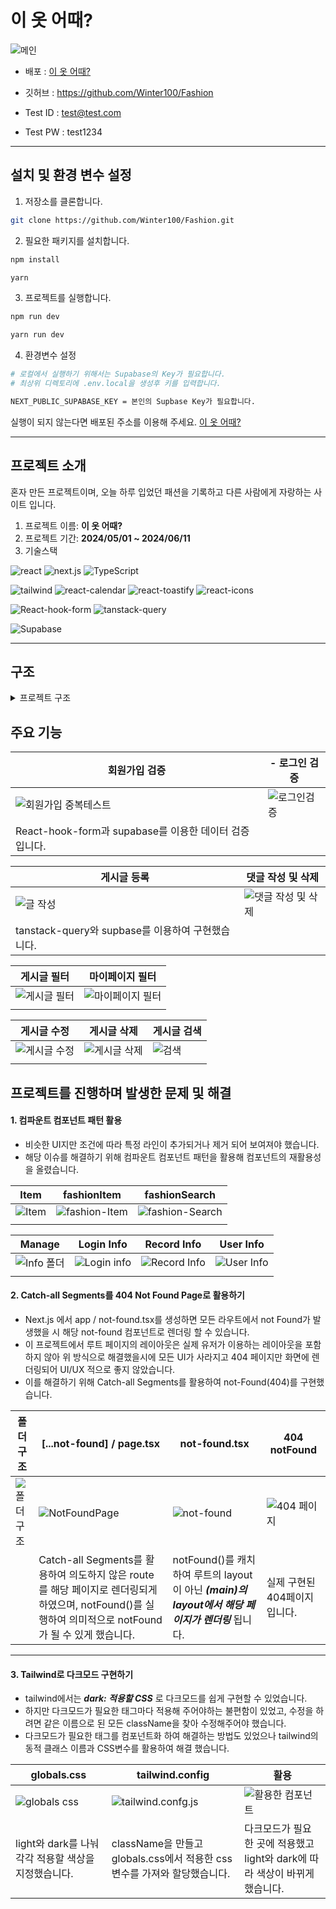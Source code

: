 # 이 옷 어때?

![메인](https://github.com/Winter100/Fashion/assets/119467710/9b134406-2f35-4560-b0bf-e8237b8a0cde)

- 배포 : [이 옷 어때?](https://fashion-mocha.vercel.app/)

- 깃허브 : https://github.com/Winter100/Fashion
- Test ID : test@test.com
- Test PW : test1234

<hr>

## 설치 및 환경 변수 설정

1. 저장소를 클론합니다.

```bash
git clone https://github.com/Winter100/Fashion.git
```

2. 필요한 패키지를 설치합니다.

```bash
npm install
```

```bash
yarn
```

3. 프로젝트를 실행합니다.

```bash
npm run dev
```

```bash
yarn run dev
```

4. 환경변수 설정

```bash
# 로컬에서 실행하기 위해서는 Supabase의 Key가 필요합니다.
# 최상위 디렉토리에 .env.local을 생성후 키를 입력합니다.

NEXT_PUBLIC_SUPABASE_KEY = 본인의 Supbase Key가 필요합니다.
```

실행이 되지 않는다면 배포된 주소를 이용해 주세요. [이 옷 어때?](https://fashion-mocha.vercel.app/)

<hr>

## 프로젝트 소개

혼자 만든 프로젝트이며, 오늘 하루 입었던 패션을 기록하고 다른 사람에게 자랑하는 사이트 입니다.

1. 프로젝트 이름: <b>이 옷 어때?</b>
2. 프로젝트 기간: <b>2024/05/01 ~ 2024/06/11</b>
3. 기술스택

![react](https://img.shields.io/badge/React-20232A?style=for-the-badge&logo=react&logoColor=61DAFB)
![next.js](<https://img.shields.io/badge/Next.js(app)-000?logo=nextdotjs&logoColor=fff&style=for-the-badge>)
![TypeScript](https://img.shields.io/badge/TypeScript-007ACC?style=for-the-badge&logo=typescript&logoColor=white)

![tailwind](https://img.shields.io/badge/Tailwind_CSS-38B2AC?style=for-the-badge&logo=tailwind-css&logoColor=white)
![react-calendar](https://img.shields.io/badge/react_calendar-01?logo=react-calendar&logoColor=fff&style=for-the-badge)
![react-toastify](https://img.shields.io/badge/react_toastify-002?logo=react-toastify&logoColor=fff&style=for-the-badge)
![react-icons](https://img.shields.io/badge/react_icons-000?logo=react-icons&logoColor=fff&style=for-the-badge)

![React-hook-form](https://img.shields.io/badge/React_hook_form-007ACC?style=for-the-badge&logo=react-hook-form&logoColor=white)
![tanstack-query](https://img.shields.io/badge/tanstack_query-005?logo=tanstack_query&logoColor=fff&style=for-the-badge)

![Supabase](https://img.shields.io/badge/Supabase-181818?style=for-the-badge&logo=supabase&logoColor=white)

<hr>

## 구조

<details>
<summary>프로젝트 구조</summary>

```
fashion
├─ .eslintrc.json
├─ .gitignore
├─ .prettierrc.json
├─ next.config.js
├─ package-lock.json
├─ package.json
├─ postcss.config.js
├─ public
│  ├─ 404.png
│  └─ meta-image.png
├─ README.md
├─ src
│  └─ app
│     ├─ (route)
│     │  ├─ (main)
│     │  │  ├─ (non-ProtectedRoute)
│     │  │  │  ├─ detail
│     │  │  │  │  └─ [tag]
│     │  │  │  │     └─ [id]
│     │  │  │  │        └─ page.tsx
│     │  │  │  ├─ fashion
│     │  │  │  │  └─ [tag]
│     │  │  │  │     └─ page.tsx
│     │  │  │  └─ search
│     │  │  │     └─ page.tsx
│     │  │  ├─ (ProtectedRoute)
│     │  │  │  ├─ (Auth)
│     │  │  │  │  ├─ edit
│     │  │  │  │  │  └─ [tag]
│     │  │  │  │  │     └─ [id]
│     │  │  │  │  │        └─ page.tsx
│     │  │  │  │  ├─ layout.tsx
│     │  │  │  │  ├─ mypage
│     │  │  │  │  │  ├─ list
│     │  │  │  │  │  │  └─ page.tsx
│     │  │  │  │  │  └─ page.tsx
│     │  │  │  │  └─ write
│     │  │  │  │     └─ page.tsx
│     │  │  │  └─ (NoAuth)
│     │  │  │     ├─ auth
│     │  │  │     │  ├─ signin
│     │  │  │     │  │  └─ page.tsx
│     │  │  │     │  └─ signup
│     │  │  │     │     └─ page.tsx
│     │  │  │     └─ layout.tsx
│     │  │  ├─ layout.tsx
│     │  │  ├─ not-found.tsx
│     │  │  └─ [...not-found]
│     │  │     └─ page.tsx
│     │  └─ page.tsx
│     ├─ globals.css
│     ├─ icon.ico
│     ├─ layout.tsx
│     ├─ _api
│     │  ├─ auth
│     │  │  ├─ getUser.ts
│     │  │  ├─ signIn.ts
│     │  │  ├─ signOut.ts
│     │  │  └─ signUp.ts
│     │  ├─ authApi.ts
│     │  ├─ fashion
│     │  │  ├─ createComment.ts
│     │  │  ├─ createFashion.ts
│     │  │  ├─ deleteComment.ts
│     │  │  ├─ deleteFashion.ts
│     │  │  ├─ readComments.ts
│     │  │  ├─ readFashion.ts
│     │  │  ├─ readFashionEditData.ts
│     │  │  ├─ readFashionList.ts
│     │  │  ├─ readMyFashionList.ts
│     │  │  ├─ readSearchFashion.ts
│     │  │  └─ updateFashion.ts
│     │  ├─ fashionApi.ts
│     │  └─ supabase.ts
│     ├─ _components
│     │  ├─ Auth
│     │  │  ├─ SignIn.tsx
│     │  │  └─ SignUp.tsx
│     │  ├─ Button
│     │  │  ├─ BackButton.tsx
│     │  │  └─ DarkModeToggleBtn.tsx
│     │  ├─ Calendar
│     │  │  └─ MainCalendar.tsx
│     │  ├─ Comment
│     │  │  ├─ Comment
│     │  │  │  ├─ Comment.tsx
│     │  │  │  ├─ CommentContent.tsx
│     │  │  │  ├─ CommentHeader.tsx
│     │  │  │  └─ CommentTitle.tsx
│     │  │  ├─ CommentEntry.tsx
│     │  │  ├─ CommentList.tsx
│     │  │  ├─ CommentView.tsx
│     │  │  └─ CommentWrite.tsx
│     │  ├─ Error
│     │  │  └─ ErrorWrapper.tsx
│     │  ├─ Fashion
│     │  │  ├─ Detail
│     │  │  │  ├─ Detail.tsx
│     │  │  │  └─ DetailContentArea.tsx
│     │  │  ├─ Edit
│     │  │  │  ├─ Edit.tsx
│     │  │  │  └─ EditBtn.tsx
│     │  │  ├─ Fashion
│     │  │  │  ├─ FashionItem.tsx
│     │  │  │  ├─ FashionList.tsx
│     │  │  │  └─ Item
│     │  │  │     ├─ Item.tsx
│     │  │  │     ├─ ItemBody.tsx
│     │  │  │     ├─ ItemImage.tsx
│     │  │  │     └─ ItemSubTitle.tsx
│     │  │  ├─ ItemEntry.tsx
│     │  │  ├─ MyFashion
│     │  │  │  ├─ MyFashionItem.tsx
│     │  │  │  ├─ MyFashionList.tsx
│     │  │  │  └─ MyFashionListTitle.tsx
│     │  │  └─ SearchFashion
│     │  │     ├─ SearchFashionList.tsx
│     │  │     └─ SearchItem.tsx
│     │  ├─ Gnb
│     │  │  ├─ AuthMenu.tsx
│     │  │  ├─ LeftBarMenu.tsx
│     │  │  ├─ Link
│     │  │  │  └─ LeftBarLink.tsx
│     │  │  ├─ MobileMenu.tsx
│     │  │  ├─ Search.tsx
│     │  │  └─ Title.tsx
│     │  ├─ Manage
│     │  │  ├─ Manage.tsx
│     │  │  ├─ ManageContent.tsx
│     │  │  ├─ ManageContentArea.tsx
│     │  │  ├─ ManageContentWrapper.tsx
│     │  │  ├─ ManageDescription.tsx
│     │  │  ├─ ManageLabel.tsx
│     │  │  └─ ManageTitle.tsx
│     │  ├─ Modal
│     │  │  ├─ DeleteBtn.tsx
│     │  │  └─ ModalCalendar.tsx
│     │  ├─ My
│     │  │  ├─ LoginInfo.tsx
│     │  │  ├─ RecordInfo.tsx
│     │  │  └─ UserInfo.tsx
│     │  ├─ Pagination
│     │  │  └─ Pagination.tsx
│     │  └─ Spinner
│     │     └─ LoadingSpinner.tsx
│     ├─ _constant
│     │  └─ constant.ts
│     ├─ _hooks
│     │  ├─ useAuth
│     │  │  ├─ useSignIn.ts
│     │  │  ├─ useSignOut.ts
│     │  │  ├─ useSignUp.ts
│     │  │  └─ useUser.ts
│     │  ├─ useAuth.ts
│     │  ├─ useChangeParams.ts
│     │  ├─ useFashion
│     │  │  ├─ useCreate.ts
│     │  │  ├─ useCreateComment.ts
│     │  │  ├─ useDelete.ts
│     │  │  ├─ useDeleteComment.ts
│     │  │  ├─ useReadComments.ts
│     │  │  ├─ useReadDetail.ts
│     │  │  ├─ useReadFashionEditData.ts
│     │  │  ├─ useReadFashionList.ts
│     │  │  ├─ useReadMyFashionList.ts
│     │  │  ├─ useReadSearch.ts
│     │  │  └─ useUpdate.ts
│     │  ├─ useFashion.ts
│     │  ├─ useLoading.ts
│     │  ├─ useLocalStorageState.ts
│     │  ├─ usePreview.ts
│     │  └─ useQueryString.ts
│     ├─ _layouts
│     │  ├─ HomeLayout.tsx
│     │  ├─ LeftGnb.tsx
│     │  ├─ Protected
│     │  │  ├─ AuthProtectedRoute.tsx
│     │  │  └─ NoAuthProtectedRoute.tsx
│     │  └─ TopGnb.tsx
│     ├─ _provider
│     │  ├─ DarkModeProvider.tsx
│     │  ├─ TanstackProvider.tsx
│     │  ├─ ToastProvider.tsx
│     │  └─ UserContextProvider.tsx
│     ├─ _types
│     │  └─ type.ts
│     └─ _utils
│        ├─ autoSignOut.ts
│        ├─ convertToKST.ts
│        ├─ convertToTag.ts
│        ├─ dateFn.ts
│        ├─ imgCompression.ts
│        ├─ localstorage.ts
│        ├─ metadata.ts
│        ├─ setFashionRoute.ts
│        └─ tagCount.ts
├─ tailwind.config.js
├─ tsconfig.json
└─ yarn.lock
```

</details>

## 주요 기능

| 회원가입 검증                                                                                                      | - 로그인 검증                                                                                             |
| ------------------------------------------------------------------------------------------------------------------ | --------------------------------------------------------------------------------------------------------- |
| ![회원가입 중복테스트](https://github.com/Winter100/Fashion/assets/119467710/99ba7e5a-ec08-4c06-b2db-1247f41147e5) | ![로그인검증](https://github.com/Winter100/Fashion/assets/119467710/2900b5e4-38f3-4ac8-816b-f91d3f066c91) |
| React-hook-form과 supabase를 이용한 데이터 검증 입니다.                                                            |

| 게시글 등록                                                                                            | 댓글 작성 및 삭제                                                                                                |
| ------------------------------------------------------------------------------------------------------ | ---------------------------------------------------------------------------------------------------------------- |
| ![글 작성](https://github.com/Winter100/Fashion/assets/119467710/3b716102-24ba-43e2-a491-d357598a9887) | ![댓글 작성 및 삭제](https://github.com/Winter100/Fashion/assets/119467710/6beaea72-5745-403d-9168-3de2de642b8e) |
| tanstack-query와 supbase를 이용하여 구현했습니다.                                                      |                                                                                                                  |

| 게시글 필터                                                                                                | 마이페이지 필터                                                                                                |
| ---------------------------------------------------------------------------------------------------------- | -------------------------------------------------------------------------------------------------------------- |
| ![게시글 필터](https://github.com/Winter100/Fashion/assets/119467710/8512e515-c1c9-4e57-a3fe-29da88dc87cf) | ![마이페이지 필터](https://github.com/Winter100/Fashion/assets/119467710/fb53d618-43f9-4e1f-afb6-1908eec029b8) |
|                                                                                                            |                                                                                                                |

| 게시글 수정                                                                                                | 게시글 삭제                                                                                                | 게시글 검색                                                                                         |
| ---------------------------------------------------------------------------------------------------------- | ---------------------------------------------------------------------------------------------------------- | --------------------------------------------------------------------------------------------------- |
| ![게시글 수정](https://github.com/Winter100/Fashion/assets/119467710/2ce63513-3265-4bec-b8fb-84ac04dd1b54) | ![게시글 삭제](https://github.com/Winter100/Fashion/assets/119467710/fdda6329-bffa-4d69-95f1-df07b3382084) | ![검색](https://github.com/Winter100/Fashion/assets/119467710/3840cc7d-43fe-40db-ae05-9afc4f1c44c9) |
|                                                                                                            |                                                                                                            |                                                                                                     |

## 프로젝트를 진행하며 발생한 문제 및 해결

#### 1. 컴파운트 컴포넌트 패턴 활용

- 비슷한 UI지만 조건에 따라 특정 라인이 추가되거나 제거 되어 보여져야 했습니다.
- 해당 이슈를 해결하기 위해 컴파운트 컴포넌트 패턴을 활용해 컴포넌트의 재활용성을 올렸습니다.

| Item                                                                                                | fashionItem                                                                                                 | fashionSearch                                                                                                 |
| --------------------------------------------------------------------------------------------------- | ----------------------------------------------------------------------------------------------------------- | ------------------------------------------------------------------------------------------------------------- |
| ![Item](https://github.com/Winter100/Fashion/assets/119467710/93babcb4-8a3f-4adb-a6cc-f7700d0fa477) | ![fashion-Item](https://github.com/Winter100/Fashion/assets/119467710/fd396501-6876-44f2-a265-647c6df42141) | ![fashion-Search](https://github.com/Winter100/Fashion/assets/119467710/e859a860-bd7b-4163-abf3-2e14861b821f) |
|                                                                                                     |

| Manage                                                                                                   | Login Info                                                                                                | Record Info                                                                                                | User Info                                                                                                |
| -------------------------------------------------------------------------------------------------------- | --------------------------------------------------------------------------------------------------------- | ---------------------------------------------------------------------------------------------------------- | -------------------------------------------------------------------------------------------------------- |
| ![Info 폴더](https://github.com/Winter100/Fashion/assets/119467710/c4a422f7-5cb7-447c-b7a0-eba49bc86bf3) | ![Login info](https://github.com/Winter100/Fashion/assets/119467710/82280934-08fa-4cc4-8097-c13829f13c0a) | ![Record Info](https://github.com/Winter100/Fashion/assets/119467710/f3cb141d-512b-4a5c-9dc0-4f8e5dfa956f) | ![User Info](https://github.com/Winter100/Fashion/assets/119467710/c26e89ce-6b1f-436f-910f-2b481a08047e) |
|                                                                                                          |

#### 2. Catch-all Segments를 404 Not Found Page로 활용하기

- Next.js 에서 app / not-found.tsx를 생성하면 모든 라우트에서 not Found가 발생했을 시 해당 not-found 컴포넌트로 렌더링 할 수 있습니다.
- 이 프로젝트에서 루트 페이지의 레이아웃은 실제 유저가 이용하는 레이아웃을 포함하지 않아 위 방식으로 해결했을시에 모든 UI가 사라지고 404 페이지만 화면에 렌더링되어 UI/UX 적으로 좋지 않았습니다.
- 이를 해결하기 위해 Catch-all Segments를 활용하여 not-Found(404)를 구현했습니다.

| 폴더구조                                                                                                | [...not-found] / page.tsx                                                                                                                               | not-found.tsx                                                                                            | 404 notFound                                                                                              |
| ------------------------------------------------------------------------------------------------------- | ------------------------------------------------------------------------------------------------------------------------------------------------------- | -------------------------------------------------------------------------------------------------------- | --------------------------------------------------------------------------------------------------------- |
| ![폴더구조](https://github.com/Winter100/Fashion/assets/119467710/f9d8aeda-862d-4391-9e24-1b07c374c969) | ![NotFoundPage](https://github.com/Winter100/Fashion/assets/119467710/c8285055-5bb0-43d0-a2d3-e9c4f47c5f31)                                             | ![not-found](https://github.com/Winter100/Fashion/assets/119467710/2967c663-9655-4ade-88d9-49b781e39e46) | ![404 페이지](https://github.com/Winter100/Fashion/assets/119467710/f55b7ee4-448c-46db-803b-091b3b5f4c3f) |
|                                                                                                         | Catch-all Segments를 활용하여 의도하지 않은 route를 해당 페이지로 렌더링되게 하였으며, notFound()를 실행하여 의미적으로 notFound가 될 수 있게 했습니다. | notFound()를 캐치하여 루트의 layout이 아닌 **_(main)의 layout에서 해당 페이지가 렌더링_** 됩니다.        | 실제 구현된 404페이지 입니다.                                                                             |

<hr>

#### 3. Tailwind로 다크모드 구현하기

- tailwind에서는 **_dark: 적용할 CSS_** 로 다크모드를 쉽게 구현할 수 있었습니다.
- 하지만 다크모드가 필요한 태그마다 적용해 주어야하는 불편함이 있었고, 수정을 하려면 같은 이름으로 된 모든 className을 찾아 수정해주어야 했습니다.
- 다크모드가 필요한 태그를 컴포넌트화 하여 해결하는 방법도 있었으나 tailwind의 동적 클래스 이름과 CSS변수를 활용하여 해결 했습니다.

| globals.css                                                                                                | tailwind.config                                                                                                  | 활용                                                                                                           |
| ---------------------------------------------------------------------------------------------------------- | ---------------------------------------------------------------------------------------------------------------- | -------------------------------------------------------------------------------------------------------------- |
| ![globals css](https://github.com/Winter100/Fashion/assets/119467710/a82965b9-2156-4a7c-9060-a7ca3f8edf72) | ![tailwind.confg.js](https://github.com/Winter100/Fashion/assets/119467710/6a4d6ce0-4fb1-4e18-b41b-ec357002ebb2) | ![활용한 컴포넌트](https://github.com/Winter100/Fashion/assets/119467710/db692d97-7d61-403f-84c3-ba35505fe48e) |
| light와 dark를 나눠 각각 적용할 색상을 지정했습니다.                                                       | className을 만들고 globals.css에서 적용한 css변수를 가져와 할당했습니다.                                         | 다크모드가 필요한 곳에 적용했고 light와 dark에 따라 색상이 바뀌게 했습니다.                                    |

